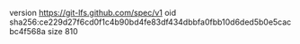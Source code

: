 version https://git-lfs.github.com/spec/v1
oid sha256:ce229d27f6cd0f1c4b90bd4fe83df434dbbfa0fbb10d6ded5b0e5cacbc4f568a
size 810

